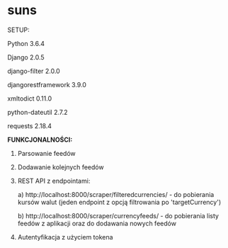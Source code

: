 # suns

SETUP:

Python 3.6.4

Django              2.0.5

django-filter       2.0.0

djangorestframework 3.9.0

xmltodict           0.11.0

python-dateutil     2.7.2

requests            2.18.4


<b>FUNKCJONALNOŚCI:</b>

  1. Parsowanie feedów
  2. Dodawanie kolejnych feedów
  3. REST API z endpointami:
  
      a) http://localhost:8000/scraper/filteredcurrencies/ - do pobierania kursów walut (jeden endpoint z opcją filtrowania po 'targetCurrency')
      
      b) http://localhost:8000/scraper/currencyfeeds/ - do pobierania listy feedów z aplikacji oraz do dodawania nowych feedów
      
  4. Autentyfikacja z użyciem tokena
